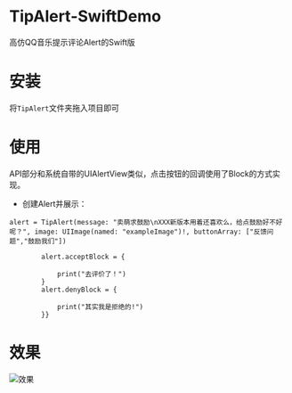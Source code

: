 # TipAlert-SwiftDemo
高仿QQ音乐提示评论Alert的Swift版

# 安装

将`TipAlert`文件夹拖入项目即可

# 使用

API部分和系统自带的UIAlertView类似，点击按钮的回调使用了Block的方式实现。


* 创建Alert并展示：

```
alert = TipAlert(message: "卖萌求鼓励\nXXX新版本用着还喜欢么，给点鼓励好不好呢？", image: UIImage(named: "exampleImage")!, buttonArray: ["反馈问题","鼓励我们"])
        
        alert.acceptBlock = {
            
            print("去评价了！")
        }
        alert.denyBlock = {
            
            print("其实我是拒绝的!")
        }}
```

# 效果
![效果](http://7te7sy.com1.z0.glb.clouddn.com/TipAlert.png)
